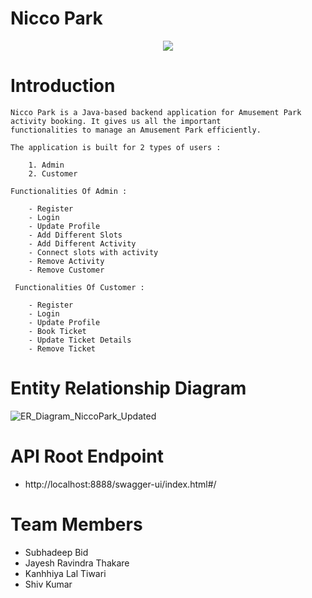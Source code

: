 # Nicco Park

<p align="center"> <img src="https://user-images.githubusercontent.com/107462648/221474006-506a45e6-c1e6-4b24-b31a-aeab61433c57.jpeg"></p>

# Introduction

    Nicco Park is a Java-based backend application for Amusement Park activity booking. It gives us all the important 
    functionalities to manage an Amusement Park efficiently.

    The application is built for 2 types of users :
    
        1. Admin
        2. Customer
        
    Functionalities Of Admin :
    
        - Register
        - Login
        - Update Profile
        - Add Different Slots
        - Add Different Activity
        - Connect slots with activity
        - Remove Activity
        - Remove Customer
        
     Functionalities Of Customer :
    
        - Register
        - Login
        - Update Profile
        - Book Ticket
        - Update Ticket Details
        - Remove Ticket
        
      
      
# Entity Relationship Diagram
![ER_Diagram_NiccoPark_Updated](https://user-images.githubusercontent.com/107462648/221478459-4a74ccc1-0f84-40b9-87bb-63c3b9c7f450.png)

# API Root Endpoint

- http://localhost:8888/swagger-ui/index.html#/


# Team Members

- Subhadeep Bid
- Jayesh Ravindra Thakare
- Kanhhiya Lal Tiwari
- Shiv Kumar
